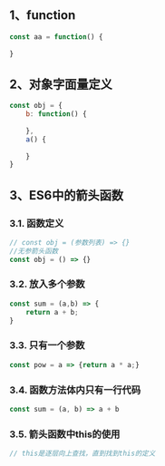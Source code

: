 ## 1、function

```javascript
const aa = function() {
    
}
```

## 2、对象字面量定义

```javascript
const obj = {
    b: function() {
        
    },
    a() {
        
    }
}
```

## 3、ES6中的箭头函数

### 3.1. 函数定义

```javascript
// const obj = (参数列表) => {}
//无参箭头函数
const obj = () => {}
```

### 3.2. 放入多个参数

```javascript
const sum = (a,b) => {
    return a + b;
}
```

### 3.3. 只有一个参数

```js
const pow = a => {return a * a;}
```



### 3.4. 函数方法体内只有一行代码

```js
const sum = (a, b) => a + b
```

### 3.5. 箭头函数中this的使用

```js
// this是逐层向上查找，直到找到this的定义
```

